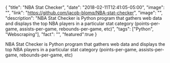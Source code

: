 {
  "title": "NBA Stat Checker",
  "date": "2018-02-11T12:41:05-05:00",
  "image": "",
  "link": "https://github.com/jacob-blomq/NBA-stat-checker",
  "image": "",
  "description": "NBA Stat Checker is Python program that gathers web data and displays the top NBA players in a particular stat category (points-per-game, assists-per-game, rebounds-per-game, etc)",
  "tags": ["Python", "Webscraping"],
  "fact": "",
  "featured":true
}

NBA Stat Checker is Python program that gathers web data and displays the top NBA players in a particular stat category (points-per-game, assists-per-game, rebounds-per-game, etc)
